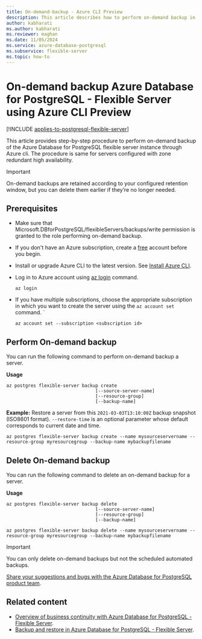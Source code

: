 ```yaml
---
title: On-demand-backup - Azure CLI Preview
description: This article describes how to perform on-demand backup in Azure Database for PostgreSQL - Flexible Server through Azure CLI.
author: kabharati
ms.author: kabharati
ms.reviewer: maghan
ms.date: 11/05/2024
ms.service: azure-database-postgresql
ms.subservice: flexible-server
ms.topic: how-to
---
```



# On-demand backup Azure Database for PostgreSQL - Flexible Server using Azure CLI Preview

[!INCLUDE [applies-to-postgresql-flexible-server](~/reusable-content/ce-skilling/azure/includes/postgresql/includes/applies-to-postgresql-flexible-server.md)]

This article provides step-by-step procedure to perform on-demand backup of the Azure Database for PostgreSQL flexible server instance through Azure cli. The procedure is same for servers configured with zone redundant high availability. 

> [!IMPORTANT]
> On-demand backups are retained according to your configured retention window, but you can delete them earlier if they’re no longer needed.



## Prerequisites

- Make sure that Microsoft.DBforPostgreSQL/flexibleServers/backups/write permission is granted to the role performing on-demand backup. 
- If you don't have an Azure subscription, create a [free](https://azure.microsoft.com/free/) account before you begin.
- Install or upgrade Azure CLI to the latest version. See [Install Azure CLI](/cli/azure/install-azure-cli).
-  Log in to Azure account using [az login](/cli/azure/reference-index#az-login) command. 

    ```azurecli-interactive
    az login
    ````

- If you have multiple subscriptions, choose the appropriate subscription in which you want to create the server using the `az account set` command.
`
    ```azurecli
    az account set --subscription <subscription id>
    ```

## Perform On-demand backup

You can run the following command to perform on-demand backup a server.

**Usage**
```azurecli
az postgres flexible-server backup create
                                 [--source-server-name]
                                 [--resource-group]
                                 [--backup-name]
```

**Example:**
Restore a server from this ```2021-03-03T13:10:00Z``` backup snapshot (ISO8601 format).
`--restore-time` is an optional parameter whose default corresponds to current date and time.

```azurecli
az postgres flexible-server backup create --name mysourceservername --resource-group myresourcegroup --backup-name mybackupfilename
```

## Delete On-demand backup

You can run the following command to delete an on-demand backup for a server.

**Usage**
```azurecli
az postgres flexible-server backup delete
                                 [--source-server-name]
                                 [--resource-group]
                                 [--backup-name]
```


```azurecli
az postgres flexible-server backup delete --name mysourceservername --resource-group myresourcegroup --backup-name mybackupfilename
```

> [!IMPORTANT]
>You can only delete on-demand backups but not the scheduled automated backups.

[Share your suggestions and bugs with the Azure Database for PostgreSQL product team](https://aka.ms/pgfeedback).

## Related content

- [Overview of business continuity with Azure Database for PostgreSQL - Flexible Server](concepts-business-continuity.md).
- [Backup and restore in Azure Database for PostgreSQL - Flexible Server](concepts-backup-restore.md).
